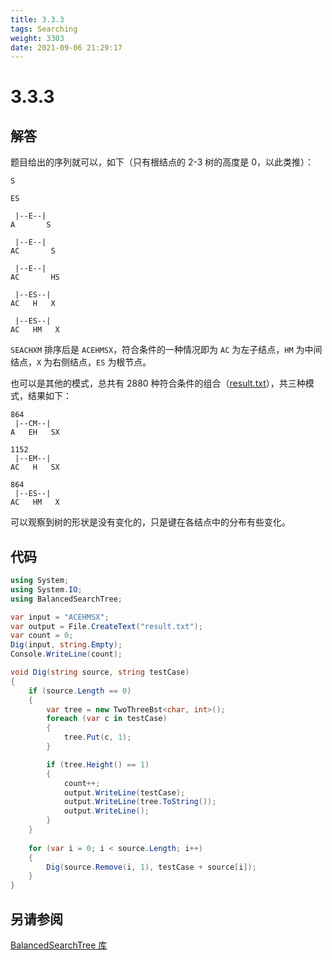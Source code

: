 ```yaml
---
title: 3.3.3
tags: Searching
weight: 3303
date: 2021-09-06 21:29:17
---
```


# 3.3.3


## 解答

题目给出的序列就可以，如下（只有根结点的 2-3 树的高度是 0，以此类推）：

```
S

ES

 |--E--|
A       S

 |--E--|
AC       S

 |--E--|
AC       HS

 |--ES--|
AC   H   X

 |--ES--|
AC   HM   X
```

`SEACHXM` 排序后是 `ACEHMSX`，符合条件的一种情况即为 `AC` 为左子结点，`HM` 为中间结点，`X` 为右侧结点，`ES` 为根节点。

也可以是其他的模式，总共有 2880 种符合条件的组合（[result.txt](/resources/3-3-3/result.txt)），共三种模式，结果如下：

```
864
 |--CM--|
A   EH   SX

1152
 |--EM--|
AC   H   SX

864
 |--ES--|
AC   HM   X
```

可以观察到树的形状是没有变化的，只是键在各结点中的分布有些变化。

## 代码

```csharp
using System;
using System.IO;
using BalancedSearchTree;

var input = "ACEHMSX";
var output = File.CreateText("result.txt");
var count = 0;
Dig(input, string.Empty);
Console.WriteLine(count);

void Dig(string source, string testCase)
{
    if (source.Length == 0)
    {
        var tree = new TwoThreeBst<char, int>();
        foreach (var c in testCase)
        {
            tree.Put(c, 1);
        }

        if (tree.Height() == 1)
        {
            count++;
            output.WriteLine(testCase);
            output.WriteLine(tree.ToString());
            output.WriteLine();
        } 
    }
    
    for (var i = 0; i < source.Length; i++)
    {
        Dig(source.Remove(i, 1), testCase + source[i]);
    }
}
```

## 另请参阅

[BalancedSearchTree 库](https://github.com/ikesnowy/Algorithms-4th-Edition-in-Csharp/tree/dev/3%20Searching/3.3/BalancedSearchTree)
